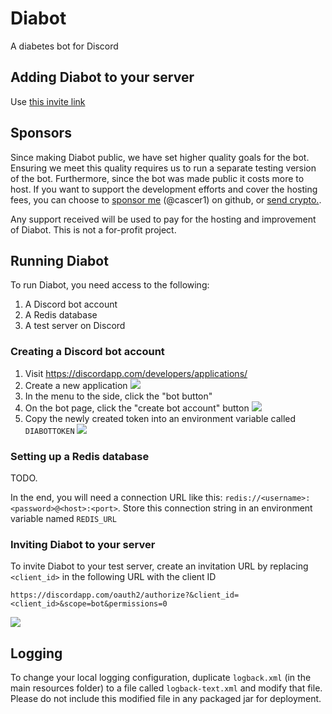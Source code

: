 # Diabot

A diabetes bot for Discord

## Adding Diabot to your server
Use [this invite link](https://discordapp.com/oauth2/authorize?client_id=260721031038238720&scope=bot&permissions=403008576&guild_id=0)

## Sponsors
Since making Diabot public, we have set higher quality goals for the bot. Ensuring we meet this quality requires us to run a separate testing version of the bot. Furthermore, since the bot was made public it costs more to host.
If you want to support the development efforts and cover the hosting fees, you can choose to [sponsor me](https://github.com/sponsors/cascer1) (@cascer1) on github, or [send crypto.](https://reddit-diabetes.github.io/diabot/crypto).

Any support received will be used to pay for the hosting and improvement of Diabot. This is not a for-profit project.

## Running Diabot
To run Diabot, you need access to the following: 
1. A Discord bot account
2. A Redis database
3. A test server on Discord

### Creating a Discord bot account
1. Visit https://discordapp.com/developers/applications/
2. Create a new application ![](/docs/create_application.png)
3. In the menu to the side, click the "bot button"
4. On the bot page, click the "create bot account" button ![](/docs/build_a_bot.png)
5. Copy the newly created token into an environment variable called `DIABOTTOKEN` ![](/docs/copy_token.png)

### Setting up a Redis database
TODO.

In the end, you will need a connection URL like this: `redis://<username>:<password>@<host>:<port>`. Store this connection string in an environment variable named `REDIS_URL`

### Inviting Diabot to your server
To invite Diabot to your test server, create an invitation URL by replacing `<client_id>` in the following URL with the client ID 

`https://discordapp.com/oauth2/authorize?&client_id=<client_id>&scope=bot&permissions=0`

![](/docs/copy_id.png)

## Logging

To change your local logging configuration, duplicate `logback.xml` (in the main resources folder) to a file called `logback-text.xml` and modify that file. 
Please do not include this modified file in any packaged jar for deployment.
